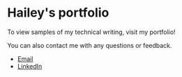 # Hailey's portfolio

To view samples of my technical writing, visit my portfolio!

You can also contact me with any questions or feedback.

*   [Email](mailto:ha596784@ucf.edu)
*   [LinkedIn](https://www.linkedin.com/in/haileytapia/)
